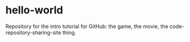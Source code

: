 # hello-world
Repository for the intro tutorial for GitHub: the game, the movie, the code-repository-sharing-site thing.
